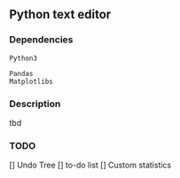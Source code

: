 ## Python text editor

### Dependencies
    Python3
    
    Pandas
    Matplotlibs
    

### Description
tbd

### TODO
[] Undo Tree
[] to-do list
[] Custom statistics
